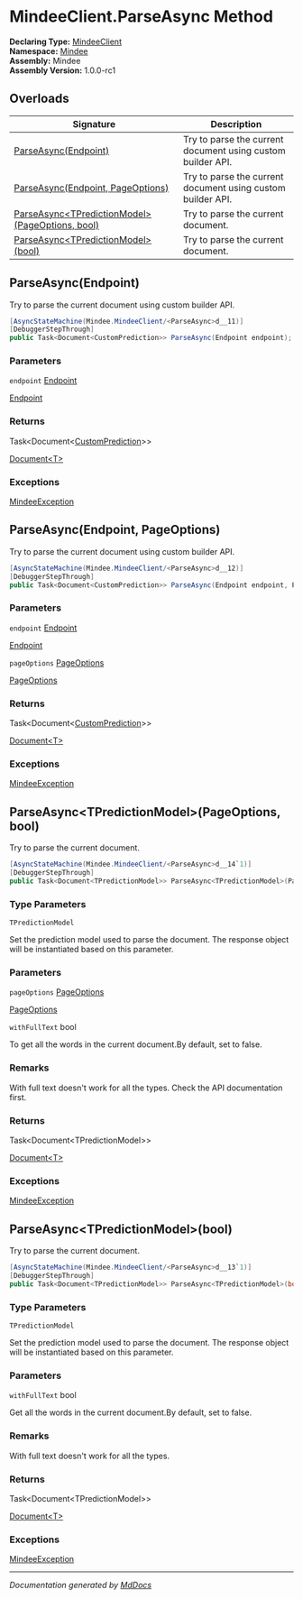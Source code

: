 ﻿<!--  
  <auto-generated>   
    The contents of this file were generated by a tool.  
    Changes to this file may be list if the file is regenerated  
  </auto-generated>   
-->

# MindeeClient.ParseAsync Method

**Declaring Type:** [MindeeClient](../index.md)  
**Namespace:** [Mindee](../../index.md)  
**Assembly:** Mindee  
**Assembly Version:** 1.0.0\-rc1

## Overloads

| Signature                                                                                        | Description                                                 |
| ------------------------------------------------------------------------------------------------ | ----------------------------------------------------------- |
| [ParseAsync(Endpoint)](#parseasyncendpoint)                                                      | Try to parse the current document using custom builder API. |
| [ParseAsync(Endpoint, PageOptions)](#parseasyncendpoint-pageoptions)                             | Try to parse the current document using custom builder API. |
| [ParseAsync\<TPredictionModel\>(PageOptions, bool)](#parseasynctpredictionmodelpageoptions-bool) | Try to parse the current document.                          |
| [ParseAsync\<TPredictionModel\>(bool)](#parseasynctpredictionmodelbool)                          | Try to parse the current document.                          |

## ParseAsync(Endpoint)

Try to parse the current document using custom builder API.

```csharp
[AsyncStateMachine(Mindee.MindeeClient/<ParseAsync>d__11)]
[DebuggerStepThrough]
public Task<Document<CustomPrediction>> ParseAsync(Endpoint endpoint);
```

### Parameters

`endpoint`  [Endpoint](../../Parsing/Endpoint/index.md)

[Endpoint](../../Parsing/Endpoint/index.md)

### Returns

Task\<Document\<[CustomPrediction](../../Parsing/CustomBuilder/CustomPrediction/index.md)\>\>

[Document\<T\>](../../Parsing/Common/Document-1/index.md)

### Exceptions

[MindeeException](../../Exceptions/MindeeException/index.md)

## ParseAsync(Endpoint, PageOptions)

Try to parse the current document using custom builder API.

```csharp
[AsyncStateMachine(Mindee.MindeeClient/<ParseAsync>d__12)]
[DebuggerStepThrough]
public Task<Document<CustomPrediction>> ParseAsync(Endpoint endpoint, PageOptions pageOptions);
```

### Parameters

`endpoint`  [Endpoint](../../Parsing/Endpoint/index.md)

[Endpoint](../../Parsing/Endpoint/index.md)

`pageOptions`  [PageOptions](../../Input/PageOptions/index.md)

[PageOptions](../../Input/PageOptions/index.md)

### Returns

Task\<Document\<[CustomPrediction](../../Parsing/CustomBuilder/CustomPrediction/index.md)\>\>

[Document\<T\>](../../Parsing/Common/Document-1/index.md)

### Exceptions

[MindeeException](../../Exceptions/MindeeException/index.md)

## ParseAsync\<TPredictionModel\>(PageOptions, bool)

Try to parse the current document.

```csharp
[AsyncStateMachine(Mindee.MindeeClient/<ParseAsync>d__14`1)]
[DebuggerStepThrough]
public Task<Document<TPredictionModel>> ParseAsync<TPredictionModel>(PageOptions pageOptions, bool withFullText = false);
```

### Type Parameters

`TPredictionModel`

Set the prediction model used to parse the document.             The response object will be instantiated based on this parameter.

### Parameters

`pageOptions`  [PageOptions](../../Input/PageOptions/index.md)

[PageOptions](../../Input/PageOptions/index.md)

`withFullText`  bool

To get all the words in the current document.By default, set to false.

### Remarks

With full text doesn't work for all the types. Check the API documentation first.

### Returns

Task\<Document\<TPredictionModel\>\>

[Document\<T\>](../../Parsing/Common/Document-1/index.md)

### Exceptions

[MindeeException](../../Exceptions/MindeeException/index.md)

## ParseAsync\<TPredictionModel\>(bool)

Try to parse the current document.

```csharp
[AsyncStateMachine(Mindee.MindeeClient/<ParseAsync>d__13`1)]
[DebuggerStepThrough]
public Task<Document<TPredictionModel>> ParseAsync<TPredictionModel>(bool withFullText = false);
```

### Type Parameters

`TPredictionModel`

Set the prediction model used to parse the document.             The response object will be instantiated based on this parameter.

### Parameters

`withFullText`  bool

Get all the words in the current document.By default, set to false.

### Remarks

With full text doesn't work for all the types.

### Returns

Task\<Document\<TPredictionModel\>\>

[Document\<T\>](../../Parsing/Common/Document-1/index.md)

### Exceptions

[MindeeException](../../Exceptions/MindeeException/index.md)

___

*Documentation generated by [MdDocs](https://github.com/ap0llo/mddocs)*

